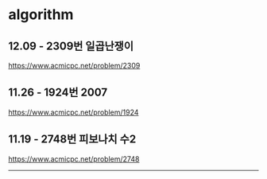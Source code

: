 # algorithm

## 12.09 - 2309번 일곱난쟁이
https://www.acmicpc.net/problem/2309

## 11.26 - 1924번 2007
https://www.acmicpc.net/problem/1924

## 11.19 - 2748번 피보나치 수2
https://www.acmicpc.net/problem/2748

---
